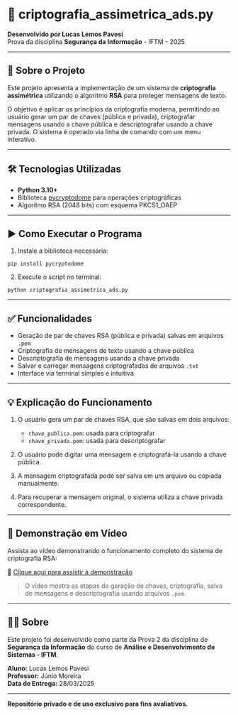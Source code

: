 # 🔐 criptografia_assimetrica_ads.py

**Desenvolvido por Lucas Lemos Pavesi**  
Prova da disciplina **Segurança da Informação** - IFTM - 2025

---

## 📌 Sobre o Projeto
Este projeto apresenta a implementação de um sistema de **criptografia assimétrica** utilizando o algoritmo **RSA** para proteger mensagens de texto. 

O objetivo é aplicar os princípios da criptografia moderna, permitindo ao usuário gerar um par de chaves (pública e privada), criptografar mensagens usando a chave pública e descriptografar usando a chave privada. O sistema é operado via linha de comando com um menu interativo.

---

## 🛠 Tecnologias Utilizadas
- **Python 3.10+**
- Biblioteca [pycryptodome](https://pypi.org/project/pycryptodome/) para operações criptográficas
- Algoritmo RSA (2048 bits) com esquema PKCS1_OAEP

---

## ▶️ Como Executar o Programa

1. Instale a biblioteca necessária:
```
pip install pycryptodome
```

2. Execute o script no terminal:
```
python criptografia_assimetrica_ads.py
```

---

## ✅ Funcionalidades
- Geração de par de chaves RSA (pública e privada) salvas em arquivos `.pem`
- Criptografia de mensagens de texto usando a chave pública
- Descriptografia de mensagens usando a chave privada
- Salvar e carregar mensagens criptografadas de arquivos `.txt`
- Interface via terminal simples e intuitiva

---

## 💡 Explicação do Funcionamento
1. O usuário gera um par de chaves RSA, que são salvas em dois arquivos:
   - `chave_publica.pem`: usada para criptografar
   - `chave_privada.pem`: usada para descriptografar

2. O usuário pode digitar uma mensagem e criptografá-la usando a chave pública.

3. A mensagem criptografada pode ser salva em um arquivo ou copiada manualmente.

4. Para recuperar a mensagem original, o sistema utiliza a chave privada correspondente.

---

## 🎥 Demonstração em Vídeo

Assista ao vídeo demonstrando o funcionamento completo do sistema de criptografia RSA:

🔗 [Clique aqui para assistir à demonstração](https://youtu.be/HUTdhfAtvK4)

> O vídeo mostra as etapas de geração de chaves, criptografia, salva de mensagens e descriptografia usando arquivos `.pem`.

---

## 👨‍🎓 Sobre
Este projeto foi desenvolvido como parte da Prova 2 da disciplina de **Segurança da Informação** do curso de **Análise e Desenvolvimento de Sistemas - IFTM**.

**Aluno:** Lucas Lemos Pavesi  
**Professor:** Júnio Moreira  
**Data de Entrega:** 28/03/2025

---

**Repositório privado e de uso exclusivo para fins avaliativos.**
